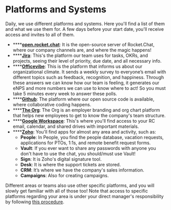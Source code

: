 # Platforms and Systems

Daily, we use different platforms and systems. Here you'll find a list of them and what we use them for. A few days before your start date, you'll receive access and invites to all of them.

* \*\*\*\*[**open.rocket.chat**](https://open.rocket.chat/): It is the open-source server of Rocket.Chat, where our company channels are, and where the magic happens!
* \*\*\*\*[**Jira**](https://rocketchat.atlassian.net/jira/projects?selectedProjectType=business): This's the platform our team uses for tasks, OKRs, and projects, seeing their level of priority, due date, and all necessary info.
* \*\*\*\*[**Officevibe**](https://app.officevibe.com/): This is the platform that informs us about our organizational climate. It sends a weekly survey to everyone’s email with different topics such as feedback, recognition, and happiness. Through these answers we can know how our team is feeling, it generates our eNPS and more numbers we can use to know where to act! So you must take 5 minutes every week to answer these polls.
* \*\*\*\*[**Github**](https://github.com/): The platform where our open source code is available, where collaborative coding happens.
* \*\*\*\*[**The Org**](https://theorg.com/org/rocket-chat): The Org is an employer branding and org chart platform that helps new employees to get to know the company's team structure.
* \*\*\*\*[**Google Workspace**](https://workspace.google.com/intl/pt-BR/?utm\_source=google\&utm\_medium=cpc\&utm\_campaign=latam-BR-all-pt-dr-bkws-all-all-trial-e-dr-1605540-LUAC0011904\&utm\_content=text-ad-none-any-DEV\_c-CRE\_471186036169-ADGP\_Hybrid+%7C+BKWS+-+EXA+%7C+Txt+\~+Google+Workspace-KWID\_43700057748921993-kwd-346911454270\&utm\_term=KW\_google%20workspace-ST\_google+workspace&--\&gclid=CjwKCAiAjPyfBhBMEiwAB2CCIrk-FYqz1TqvRppiUK7rbwhS4ClWyKdhZV-zOv5qGJwgoDJftwQZ7xoCmcYQAvD\_BwE\&gclsrc=aw.ds): This's where you'll find access to your RC email, calendar, and shared drives with important materials.&#x20;
* \*\*\*\*[**Zoho**](https://www.zoho.com/): You'll find apps for almost any area and activity, such as:
  * **People**: In People, you find the people database, vacation requests, applications for PTOs, 1:1s, and remote benefit request forms.&#x20;
  * **Vault**: If you ever want to share any passwords with anyone you don't have to use the chat, you should/must use Vault!
  * **Sign**: It is Zoho's digital signature tool.
  * **Desk**: It is where the support tickets are stored.
  * **CRM**: It’s where we have the company's sales information.
  * **Campaigns**: Also for creating campaigns.

Different areas or teams also use other specific platforms, and you will slowly get familiar with all of those too! Note that access to specific platforms regarding your area is under your direct manager's responsibility by following [this procedure](https://handbook.rocket.chat/departments-operations/security/security-policy/access-control).
